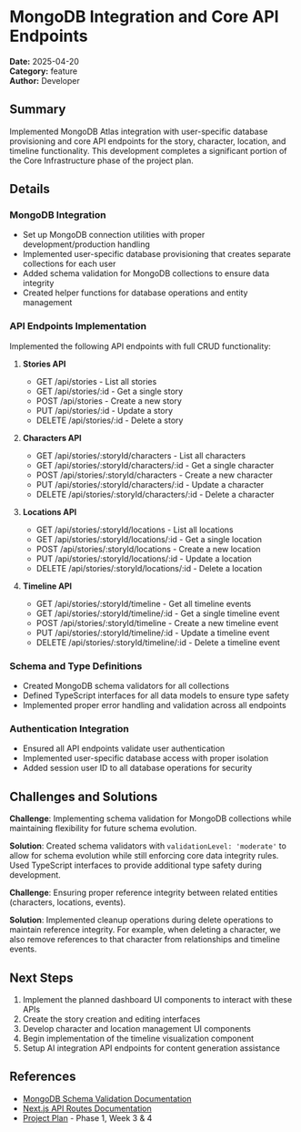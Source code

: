 # MongoDB Integration and Core API Endpoints

**Date:** 2025-04-20  
**Category:** feature  
**Author:** Developer  

## Summary

Implemented MongoDB Atlas integration with user-specific database provisioning and core API endpoints for the story, character, location, and timeline functionality. This development completes a significant portion of the Core Infrastructure phase of the project plan.

## Details

### MongoDB Integration

- Set up MongoDB connection utilities with proper development/production handling
- Implemented user-specific database provisioning that creates separate collections for each user
- Added schema validation for MongoDB collections to ensure data integrity
- Created helper functions for database operations and entity management

### API Endpoints Implementation

Implemented the following API endpoints with full CRUD functionality:

1. **Stories API**
   - GET /api/stories - List all stories
   - GET /api/stories/:id - Get a single story
   - POST /api/stories - Create a new story
   - PUT /api/stories/:id - Update a story
   - DELETE /api/stories/:id - Delete a story

2. **Characters API**
   - GET /api/stories/:storyId/characters - List all characters
   - GET /api/stories/:storyId/characters/:id - Get a single character
   - POST /api/stories/:storyId/characters - Create a new character
   - PUT /api/stories/:storyId/characters/:id - Update a character
   - DELETE /api/stories/:storyId/characters/:id - Delete a character

3. **Locations API**
   - GET /api/stories/:storyId/locations - List all locations
   - GET /api/stories/:storyId/locations/:id - Get a single location
   - POST /api/stories/:storyId/locations - Create a new location
   - PUT /api/stories/:storyId/locations/:id - Update a location
   - DELETE /api/stories/:storyId/locations/:id - Delete a location

4. **Timeline API**
   - GET /api/stories/:storyId/timeline - Get all timeline events
   - GET /api/stories/:storyId/timeline/:id - Get a single timeline event
   - POST /api/stories/:storyId/timeline - Create a new timeline event
   - PUT /api/stories/:storyId/timeline/:id - Update a timeline event
   - DELETE /api/stories/:storyId/timeline/:id - Delete a timeline event

### Schema and Type Definitions

- Created MongoDB schema validators for all collections
- Defined TypeScript interfaces for all data models to ensure type safety
- Implemented proper error handling and validation across all endpoints

### Authentication Integration

- Ensured all API endpoints validate user authentication
- Implemented user-specific database access with proper isolation
- Added session user ID to all database operations for security

## Challenges and Solutions

**Challenge**: Implementing schema validation for MongoDB collections while maintaining flexibility for future schema evolution.

**Solution**: Created schema validators with `validationLevel: 'moderate'` to allow for schema evolution while still enforcing core data integrity rules. Used TypeScript interfaces to provide additional type safety during development.

**Challenge**: Ensuring proper reference integrity between related entities (characters, locations, events).

**Solution**: Implemented cleanup operations during delete operations to maintain reference integrity. For example, when deleting a character, we also remove references to that character from relationships and timeline events.

## Next Steps

1. Implement the planned dashboard UI components to interact with these APIs
2. Create the story creation and editing interfaces
3. Develop character and location management UI components
4. Begin implementation of the timeline visualization component
5. Setup AI integration API endpoints for content generation assistance

## References

- [MongoDB Schema Validation Documentation](https://www.mongodb.com/docs/manual/core/schema-validation/)
- [Next.js API Routes Documentation](https://nextjs.org/docs/api-routes/introduction)
- [Project Plan](../project-plan.md) - Phase 1, Week 3 & 4
